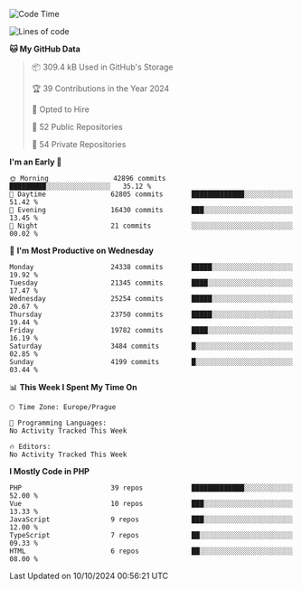 <!--START_SECTION:waka-->
![Code Time](http://img.shields.io/badge/Code%20Time-1%2C583%20hrs%2058%20mins-blue)

![Lines of code](https://img.shields.io/badge/From%20Hello%20World%20I%27ve%20Written-38.3%20million%20lines%20of%20code-blue)

**🐱 My GitHub Data** 

> 📦 309.4 kB Used in GitHub's Storage 
 > 
> 🏆 39 Contributions in the Year 2024
 > 
> 💼 Opted to Hire
 > 
> 📜 52 Public Repositories 
 > 
> 🔑 54 Private Repositories 
 > 
**I'm an Early 🐤** 

```text
🌞 Morning                42896 commits       █████████░░░░░░░░░░░░░░░░   35.12 % 
🌆 Daytime                62805 commits       █████████████░░░░░░░░░░░░   51.42 % 
🌃 Evening                16430 commits       ███░░░░░░░░░░░░░░░░░░░░░░   13.45 % 
🌙 Night                  21 commits          ░░░░░░░░░░░░░░░░░░░░░░░░░   00.02 % 
```
📅 **I'm Most Productive on Wednesday** 

```text
Monday                   24338 commits       █████░░░░░░░░░░░░░░░░░░░░   19.92 % 
Tuesday                  21345 commits       ████░░░░░░░░░░░░░░░░░░░░░   17.47 % 
Wednesday                25254 commits       █████░░░░░░░░░░░░░░░░░░░░   20.67 % 
Thursday                 23750 commits       █████░░░░░░░░░░░░░░░░░░░░   19.44 % 
Friday                   19782 commits       ████░░░░░░░░░░░░░░░░░░░░░   16.19 % 
Saturday                 3484 commits        █░░░░░░░░░░░░░░░░░░░░░░░░   02.85 % 
Sunday                   4199 commits        █░░░░░░░░░░░░░░░░░░░░░░░░   03.44 % 
```


📊 **This Week I Spent My Time On** 

```text
🕑︎ Time Zone: Europe/Prague

💬 Programming Languages: 
No Activity Tracked This Week

🔥 Editors: 
No Activity Tracked This Week
```

**I Mostly Code in PHP** 

```text
PHP                      39 repos            █████████████░░░░░░░░░░░░   52.00 % 
Vue                      10 repos            ███░░░░░░░░░░░░░░░░░░░░░░   13.33 % 
JavaScript               9 repos             ███░░░░░░░░░░░░░░░░░░░░░░   12.00 % 
TypeScript               7 repos             ██░░░░░░░░░░░░░░░░░░░░░░░   09.33 % 
HTML                     6 repos             ██░░░░░░░░░░░░░░░░░░░░░░░   08.00 % 
```




 Last Updated on 10/10/2024 00:56:21 UTC
<!--END_SECTION:waka-->
<!--
**AlexKratky/AlexKratky** is a ✨ _special_ ✨ repository because its `README.md` (this file) appears on your GitHub profile.

Here are some ideas to get you started:

- 🔭 I’m currently working on ...
- 🌱 I’m currently learning ...
- 👯 I’m looking to collaborate on ...
- 🤔 I’m looking for help with ...
- 💬 Ask me about ...
- 📫 How to reach me: ...
- 😄 Pronouns: ...
- ⚡ Fun fact: ...
-->
